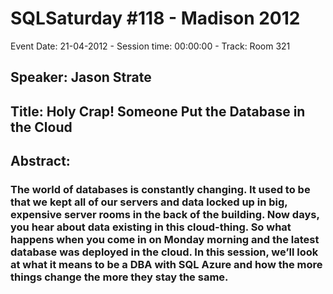 # SQLSaturday #118 - Madison 2012
Event Date: 21-04-2012 - Session time: 00:00:00 - Track: Room 321
## Speaker: Jason Strate
## Title: Holy Crap! Someone Put the Database in the Cloud
## Abstract:
### The world of databases is constantly changing.  It used to be that we kept all of our servers and data locked up in big, expensive server rooms in the back of the building.  Now days, you hear about data existing in this cloud-thing.  So what happens when you come in on Monday morning and the latest database was deployed in the cloud.  In this session, we’ll look at what it means to be a DBA with SQL Azure and how the more things change the more they stay the same.
